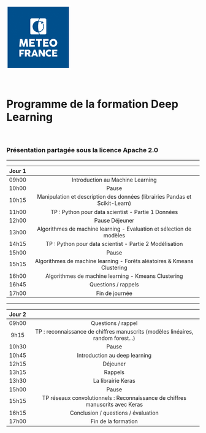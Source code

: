 <style>

.slide {
 background-color: White ;
 font: 25px arial, sans-serif; 
 position: relative;
 background-image: url('./Images/logo.png');
 background-repeat: no-repeat, repeat;
 background-position: bottom 10px left 10px;
 }
 
.slide a {
 color: black;
 }
 
.slide h1 {
 color: Black !important;

 } 
 
.slide h2 {
 color: SteelBlue ; 
 } 
 
 .slide h3 {
 color: LightSkyBlue ; 
 }
 
 .slide h4 { 
 color: Black; 
 }
 
 .slide h5 {
 color: Red
 }
 
</style>

<!-- *page_number: true -->

![Logo météo](./Images/logo2.PNG)

<br/>

Programme de la formation Deep Learning
==

<br/>

### Présentation partagée sous la licence Apache 2.0

---

<!-- *page_number: true -->

|Jour 1||
|:-:|:-:|
|09h00 | Introduction au Machine Learning|
|10h00 | Pause|
|10h15 | Manipulation et description des données (librairies Pandas et Scikit-Learn) |
|11h00 | TP : Python pour data scientist - Partie 1 Données|
|12h00 | Pause Déjeuner|
|13h00 | Algorithmes de machine learning - Evaluation et sélection de modèles |
|14h15 | TP : Python pour data scientist - Partie 2 Modélisation |
|15h00 | Pause|
|15h15 | Algorithmes de machine learning - Forêts aléatoires & Kmeans Clustering|
|16h00 | Algorithmes de machine learning - Kmeans Clustering |
|16h45 | Questions / rappels|
|17h00 | Fin de journée|

---

<!-- *page_number: true -->

|Jour 2 ||
|:-:|:-:|
|09h00 | Questions / rappel |
|9h15 | TP : reconnaissance de chiffres manuscrits (modèles linéaires, random forest...) |
|10h30 | Pause |
|10h45 | Introduction au deep learning |
|12h15 | Déjeuner |
|13h15 | Rappels |
|13h30 |  La librairie Keras |
|15h00 | Pause |
|15h15 |TP réseaux convolutionnels : Reconnaissance de chiffres manuscrits avec Keras | |
|16h15 | Conclusion / questions / évaluation |
|17h00 | Fin de la formation |










